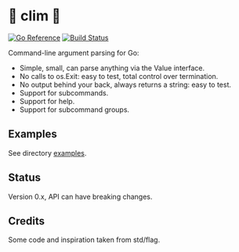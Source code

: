 # 🫧  clim  🫧

[![Go Reference](https://pkg.go.dev/badge/github.com/marco-m/clim.svg)](https://pkg.go.dev/github.com/marco-m/clim)
[![Build Status](https://api.cirrus-ci.com/github/marco-m/clim.svg?branch=master)](https://cirrus-ci.com/github/marco-m/clim)

Command-line argument parsing for Go:

* Simple, small, can parse anything via the Value interface.
* No calls to os.Exit: easy to test, total control over termination.
* No output behind your back, always returns a string: easy to test.
* Support for subcommands.
* Support for help.
* Support for subcommand groups.

## Examples

See directory [examples](examples/).

## Status

Version 0.x, API can have breaking changes.

## Credits

Some code and inspiration taken from std/flag.
